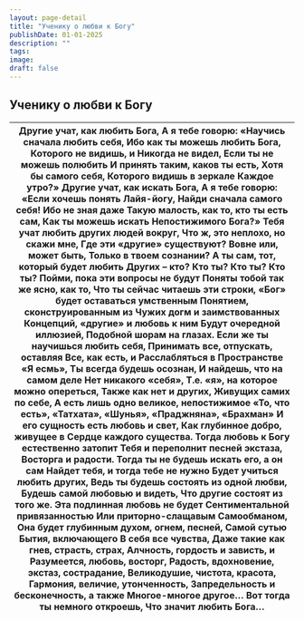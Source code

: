 ```yaml
---
layout: page-detail
title: "Ученику о любви к Богу"
publishDate: 01-01-2025
description: ""
tags:
image:
draft: false
---
```


## Ученику о любви к Богу
| Другие учат, как любить Бога,  А я тебе говорю:  «Научись сначала любить себя,  Ибо как ты можешь любить Бога,  Которого не видишь, и  Никогда не видел,  Если ты не можешь полюбить  И принять таким, каков ты есть,  Хотя бы самого себя, Которого видишь в зеркале  Каждое утро?»  Другие учат, как искать Бога,  А я тебе говорю:  «Если хочешь понять Лайя-йогу,  Найди сначала самого себя!  Ибо не зная даже  Такую малость, как то, кто ты есть сам,  Как ты можешь искать  Непостижимого Бога?»  Тебя учат любить других людей вокруг,  Что ж, это неплохо, но скажи мне,  Где эти «другие» существуют?  Вовне или, может быть,  Только в твоем сознании?  А ты сам, тот, который будет любить  Других – кто?  Кто ты?  Кто ты?  Кто ты?  Пойми, пока эти вопросы не будут  Поняты тобой так же ясно, как то,  Что ты сейчас читаешь эти строки,  «Бог» будет оставаться умственным  Понятием, сконструированным из  Чужих догм и заимствованных  Концепций, «другие» и любовь к ним  Будут очередной иллюзией,  Подобной шорам на глазах.  Если же ты научишься любить себя,  Принимать все, отпускать, оставляя  Все, как есть, и  Расслабляться в Пространстве «Я есмь»,  Ты всегда будешь осознан,  И найдешь, что на самом деле  Нет никакого «себя», Т.е. «я», на которое можно опереться,  Также как нет и других,  Живущих самих по себе,  А есть лишь одно великое, непостижимое  «То, что есть», «Татхата», «Шунья»,  «Праджняна», «Брахман»  И его сущность есть любовь и свет,  Как глубинное добро, живущее в  Сердце каждого существа.  Тогда любовь к Богу естественно затопит  Тебя и переполнит песней экстаза,  Восторга и радости.  Тогда ты не будешь искать его, а он сам  Найдет тебя, и тогда тебе не нужно  Будет учиться любить других,  Ведь ты будешь состоять из одной любви, Будешь самой любовью и видеть,  Что другие состоят из того же.  Эта подлинная любовь не будет  Сентиментальной привязанностью  Или приторно-слащавым  Самообманом,  Она будет глубинным духом, огнем, песней,  Самой сутью Бытия, включающего  В себя все чувства,  Даже такие как гнев, страсть, страх,  Алчность, гордость и зависть, и  Разумеется, любовь, восторг,  Радость, вдохновение, экстаз, сострадание,  Великодушие, чистота, красота,  Гармония, величие, утонченность,  Запредельность и бесконечность, а также  Многое-многое другое…  Вот тогда ты немного откроешь,  Что значит любить Бога… |
| --------------------------------------------------------------------------------------------------------------------------------------------------------------------------------------------------------------------------------------------------------------------------------------------------------------------------------------------------------------------------------------------------------------------------------------------------------------------------------------------------------------------------------------------------------------------------------------------------------------------------------------------------------------------------------------------------------------------------------------------------------------------------------------------------------------------------------------------------------------------------------------------------------------------------------------------------------------------------------------------------------------------------------------------------------------------------------------------------------------------------------------------------------------------------------------------------------------------------------------------------------------------------------------------------------------------------------------------------------------------------------------------------------------------------------------------------------------------------------------------------------------------------------------------------------------------------------------------------------------------------------------------------------------------------------------------------------------------------------------------------------------------------------------------------------------------------------------------------------------------------------------------------------------------------------------------------------------------------------------------------------------------------------------------------------------------------------------------------------------------------------------------------------------------------------------------------------------------------------------------------------------------------------------------------------------------------------------------------------------------------------------------------------------------------------- |
  
  
